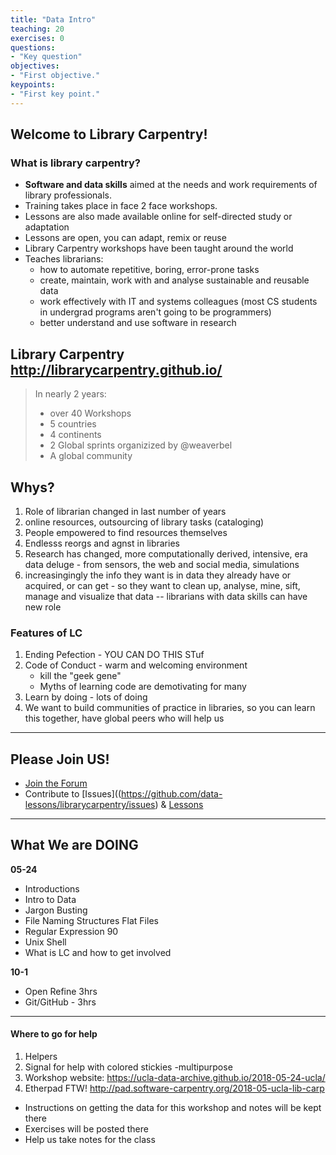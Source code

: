 ```yaml
---
title: "Data Intro"
teaching: 20
exercises: 0
questions:
- "Key question"
objectives:
- "First objective."
keypoints:
- "First key point."
---
```


## Welcome to Library Carpentry!

### What is library carpentry?

* **Software and data skills** aimed at the needs and work requirements of library professionals.
* Training takes place in face 2 face workshops.
* Lessons are also made available online for self-directed study or adaptation
* Lessons are open, you can adapt, remix or reuse
* Library Carpentry workshops have been taught around the world
* Teaches librarians:
  - how to automate repetitive, boring, error-prone tasks
  - create, maintain, work with and analyse sustainable and reusable data
  - work effectively with IT and systems colleagues (most CS students in undergrad programs aren't going to be programmers)
  - better understand and use software in research

## Library Carpentry <http://librarycarpentry.github.io/>

> In nearly 2 years:
> * over 40 Workshops
> * 5 countries
> * 4 continents
> * 2 Global sprints organizized by @weaverbel
> * A global community

## Whys?

1. Role of librarian changed in last number of years
  1. online resources, outsourcing of library tasks (cataloging)
  2. People empowered to find resources themselves
  3. Endlesss reorgs and agnst in libraries
1. Research has changed, more computationally derived, intensive, era data deluge - from sensors, the web and social media, simulations
  1. increasingingly the info they want is in data they already have or acquired, or can get - so they want to clean up, analyse, mine, sift, manage and visualize that data -- librarians with data skills can have new role

### Features of LC

1. Ending Pefection - YOU CAN DO THIS STuf
2. Code of Conduct - warm and welcoming environment
    - kill the "geek gene"
    - Myths of learning code are demotivating for many
3. Learn by doing - lots of doing
4. We want to build communities of practice in libraries, so you can learn this together, have global peers who will help us

---
## Please Join US!

* [Join the Forum](https://gitter.im/weaverbel/LibraryCarpentry)
* Contribute to [Issues]((https://github.com/data-lessons/librarycarpentry/issues) & [Lessons](https://github.com/data-lessons)

---

## What We are DOING

**05-24**
* Introductions 
* Intro to Data  
* Jargon Busting 
* File Naming Structures Flat Files
* Regular Expression 90
* Unix Shell
* What is LC and how to get involved

**10-1**
* Open Refine 3hrs
* Git/GitHub - 3hrs

---

#### Where to go for help

1. Helpers
2. Signal for help with colored stickies -multipurpose
3. Workshop website: <https://ucla-data-archive.github.io/2018-05-24-ucla/>
4. Etherpad FTW! <http://pad.software-carpentry.org/2018-05-ucla-lib-carp>
  * Instructions on getting the data for this workshop and notes will be kept there
  * Exercises will be posted there
  * Help us take notes for the class
